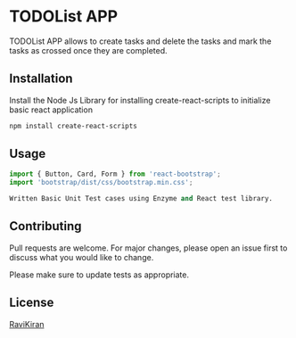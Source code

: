 # TODOList APP

TODOList APP allows to create tasks and delete the tasks and mark the tasks as crossed once they are completed.

## Installation

Install the Node Js Library for installing create-react-scripts to initialize basic react application

```bash
npm install create-react-scripts
```

## Usage

```python
import { Button, Card, Form } from 'react-bootstrap';
import 'bootstrap/dist/css/bootstrap.min.css';

Written Basic Unit Test cases using Enzyme and React test library. 
```

## Contributing
Pull requests are welcome. For major changes, please open an issue first to discuss what you would like to change.

Please make sure to update tests as appropriate.

## License
[RaviKiran](https://choosealicense.com/licenses/mit/)